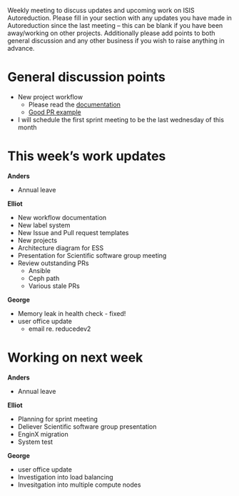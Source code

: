 Weekly meeting to discuss updates and upcoming work on ISIS Autoreduction.
Please fill in your section with any updates you have made in Autoreduction since the last meeting – this can be blank if you have been away/working on other projects. Additionally please add points to both general discussion and any other business if you wish to raise anything in advance. 

General discussion points
=========================
* New project workflow
  * Please read the [documentation](https://github.com/ISISScientificComputing/autoreduce/wiki/Workflow)
  * [Good PR example](https://github.com/ISISScientificComputing/autoreduce/issues/266)
* I will schedule the first sprint meeting to be the last wednesday of this month
 
This week’s work updates
========================

**Anders**
* Annual leave

**Elliot**
* New workflow documentation
* New label system
* New Issue and Pull request templates
* New projects
* Architecture diagram for ESS
* Presentation for Scientific software group meeting
* Review outstanding PRs
  * Ansible
  * Ceph path
  * Various stale PRs

**George**
* Memory leak in health check - fixed!
* user office update
  * email re. reducedev2 


Working on next week
====================

**Anders**
* Annual leave

**Elliot**
* Planning for sprint meeting
* Deliever Scientific software group presentation
* EnginX migration
* System test

**George**
* user office update
* Investigation into load balancing
* Invesitgation into multiple compute nodes

